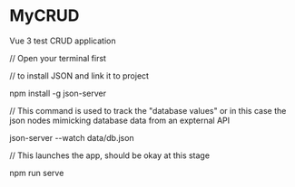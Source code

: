 # MyCRUD
Vue 3 test CRUD application

// Open your terminal first

// to install JSON and link it to project

npm install -g json-server
 
 
// This command is used to track the "database values" or in this case the json nodes mimicking database data from an expternal API

json-server --watch data/db.json


// This launches the app, should be okay at this stage

npm run serve

